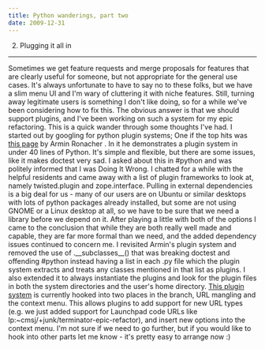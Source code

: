 ```yaml
---
title: Python wanderings, part two
date: 2009-12-31
---
```


2. Plugging it all in
---------------------

Sometimes we get feature requests and merge proposals for features that are clearly useful for someone, but not appropriate for the general use cases. It's always unfortunate to have to say no to these folks, but we have a slim menu UI and I'm wary of cluttering it with niche features. Still, turning away legitimate users is something I don't like doing, so for a while we've been considering how to fix this.
The obvious answer is that we should support plugins, and I've been working on such a system for my epic refactoring. This is a quick wander through some thoughts I've had.
I started out by googling for python plugin systems; One if the top hits was [this page](http://lucumr.pocoo.org/2006/7/3/python-plugin-system) by Armin Ronacher . In it he demonstrates a plugin system in under 40 lines of Python. It's simple and flexible, but there are some issues, like it makes doctest very sad.
I asked about this in \#python and was politely informed that I was Doing It Wrong. I chatted for a while with the helpful residents and came away with a list of plugin frameworks to look at, namely twisted.plugin and zope.interface.
Pulling in external dependencies is a big deal for us - many of our users are on Ubuntu or similar desktops with lots of python packages already installed, but some are not using GNOME or a Linux desktop at all, so we have to be sure that we need a library before we depend on it.
After playing a little with both of the options I came to the conclusion that while they are both really well made and capable, they are far more formal than we need, and the added dependency issues continued to concern me.
I revisited Armin's plugin system and removed the use of .\_\_subclasses\_\_() that was breaking doctest and offending \#python instead having a list in each .py file which the plugin system extracts and treats any classes mentioned in that list as plugins. I also extended it to always instantiate the plugins and look for the plugin files in both the system directories and the user's home directory.
[This plugin system](http://bazaar.launchpad.net/%7Ecmsj/%2Bjunk/terminator-epic-refactor/annotate/head%3A/terminatorlib/plugin.py) is currently hooked into two places in the branch, URL mangling and the context menu. This allows plugins to add support for new URL types (e.g. we just added support for Launchpad code URLs like lp:~cmsj/+junk/terminator-epic-refactor), and insert new options into the context menu. I'm not sure if we need to go further, but if you would like to hook into other parts let me know - it's pretty easy to arrange now :)
